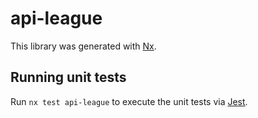 # api-league

This library was generated with [Nx](https://nx.dev).

## Running unit tests

Run `nx test api-league` to execute the unit tests via [Jest](https://jestjs.io).
